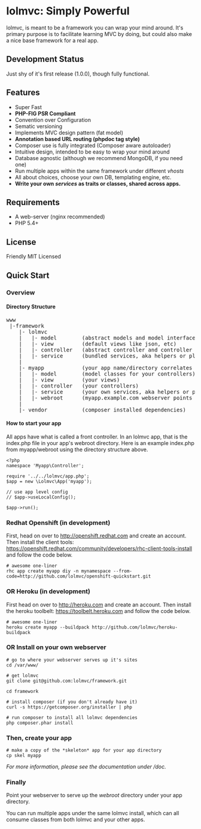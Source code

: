 # lolmvc: Simply Powerful
lolmvc, is meant to be a framework you can wrap your mind around.
It's primary purpose is to facilitate learning MVC by doing,
but could also make a nice base framework for a real app.

## Development Status
Just shy of it's first release (1.0.0), though fully functional.

## Features
 - Super Fast
 - **PHP-FIG PSR Compliant**
 - Convention over Configuration
 - Sematic versioning
 - Implements MVC design pattern (fat model)
 - **Annotation based URL routing (phpdoc tag style)**
 - Composer use is fully integrated (Composer aware autoloader)
 - Intuitive design, intended to be easy to wrap your mind around
 - Database agnostic (although we recommend MongoDB, if you need one)
 - Run multiple apps within the same framework under different *vhosts*
 - All about choices, choose your own DB, templating engine, etc.
 - **Write your own *services* as traits or classes, shared across apps.**

## Requirements 
 - A web-server (nginx recommended)
 - PHP 5.4+

## License
Friendly MIT Licensed

## Quick Start
### Overview

#### Directory Structure

<pre>
www
 |-framework
	|- lolmvc
	|	|- model		(abstract models and model interfaces)
	|	|- view			(default views like json, etc)
	|	|- controller	(abstract controller and controller interfaces)
	|	|- service		(bundled services, aka helpers or plugins)
	|
	|- myapp			(your app name/directory correlates to your app's namespace)
	|	|- model		(model classes for your controllers)
	|	|- view			(your views)
	|	|- controller	(your controllers)
	|	|- service		(your own services, aka helpers or plugins)
	|	|- webroot		(myapp.example.com webserver points to this directory)
	|
	|- vendor			(composer installed dependencies)
</pre>

#### How to start your app
All apps have what is called a front controller. In an lolmvc app, 
that is the index.php file in your app's webroot directory. Here is
an example index.php from myapp/webroot using the directory structure above.

	<?php
	namespace 'Myapp\Controller';

	require '../../lolmvc/app.php';
	$app = new \Lolmvc\App('myapp');

	// use app level config
	// $app->useLocalConfig();

	$app->run();

### Redhat Openshift (in development)
First, head on over to <http://openshift.redhat.com> and create
an account. Then install the client tools:
<https://openshift.redhat.com/community/developers/rhc-client-tools-install>
and follow the code below.
	
	# awesome one-liner
	rhc app create myapp diy -n mynamespace --from-code=http://github.com/lolmvc/openshift-quickstart.git

### OR Heroku (in development)
First head on over to <http://heroku.com> and create an account.
Then install the heroku toolbelt: <https://toolbelt.heroku.com>
and follow the code below.

	# awesome one-liner
	heroku create myapp --buildpack http://github.com/lolmvc/heroku-buildpack

### OR Install on your own webserver
	# go to where your webserver serves up it's sites
	cd /var/www/

	# get lolmvc
	git clone git@github.com:lolmvc/framework.git

	cd framework

	# install composer (if you don't already have it)
	curl -s https://getcomposer.org/installer | php

	# run composer to install all lolmvc dependencies
	php composer.phar install

### Then, create your app
	# make a copy of the *skeleton* app for your app directory
	cp skel myapp

*For more information, please see the documentation under /doc.*

### Finally
Point your webserver to serve up the *webroot* directory under your app directory.

You can run multiple apps under the same lolmvc install, which can all consume classes from both lolmvc and your other apps.

